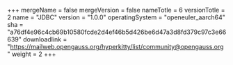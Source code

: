 +++
mergeName = false
mergeVersion = false
nameTotle = 6
versionTotle = 2
name = "JDBC"
version = "1.0.0"
operatingSystem = "openeuler_aarch64"
sha = "a76df4e96c4cb69b10580fcde2d4ef46b5d426be6d47a3d8fd379c97c3e66639"
downloadlink = "https://mailweb.opengauss.org/hyperkitty/list/community@opengauss.org"
weight =  2
+++